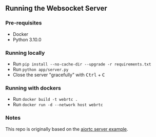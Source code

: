 ## Running the Websocket Server

### Pre-requisites
* Docker
* Python 3.10.0

### Running locally
* Run ``pip install --no-cache-dir --upgrade -r requirements.txt``
* Run ``python app/server.py``
* Close the server "gracefully" with <kbd>Ctrl</kbd> + <kbd>C</kbd>

### Running with dockers
* Run ``docker build -t webrtc .``
* Run ``docker run -d --network host webrtc``

### Notes
This repo is originally based on the [aiortc server example](https://github.com/aiortc/aiortc/tree/main/examples/server).



  
